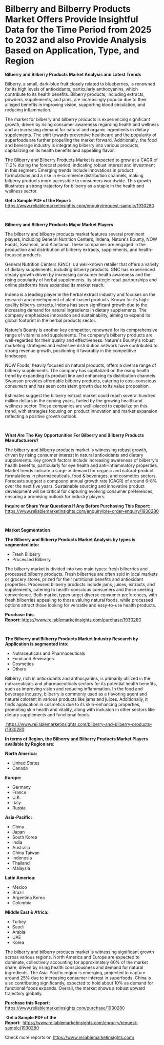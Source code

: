 <p><h1>Bilberry and Bilberry Products Market Offers Provide Insightful Data for the Time Period from 2025 to 2032 and also Provide Analysis Based on Application, Type, and Region</h1></p><p><strong>Bilberry and Bilberry Products Market Analysis and Latest Trends</strong></p>
<p><p>Bilberry, a small, dark-blue fruit closely related to blueberries, is renowned for its high levels of antioxidants, particularly anthocyanins, which contribute to its health benefits. Bilberry products, including extracts, powders, supplements, and jams, are increasingly popular due to their alleged benefits in improving vision, supporting blood circulation, and reducing inflammation.</p><p>The market for bilberry and bilberry products is experiencing significant growth, driven by rising consumer awareness regarding health and wellness and an increasing demand for natural and organic ingredients in dietary supplements. The shift towards preventive healthcare and the popularity of superfoods are further propelling the market forward. Additionally, the food and beverage industry is integrating bilberry into various products, capitalizing on its health benefits and appealing flavor. </p><p>The Bilberry and Bilberry Products Market is expected to grow at a CAGR of 11.2% during the forecast period, indicating robust interest and investment in this segment. Emerging trends include innovations in product formulations and a rise in e-commerce distribution channels, making bilberry products more accessible to consumers worldwide. This growth illustrates a strong trajectory for bilberry as a staple in the health and wellness sector.</p></p>
<p><strong>Get a Sample PDF of the Report:&nbsp;</strong> <a href="https://www.reliablemarketinsights.com/enquiry/request-sample/1930280?utm_campaign=3007&utm_medium=2&utm_source=Github&utm_content=ia&utm_term=07042025&utm_id=bilberry-and-bilberry-products">https://www.reliablemarketinsights.com/enquiry/request-sample/1930280</a></p>
<p>&nbsp;</p>
<p><strong>Bilberry and Bilberry Products Major Market Players</strong></p>
<p><p>The bilberry and bilberry products market features several prominent players, including General Nutrition Centers, Indena, Nature's Bounty, NOW Foods, Swanson, and Kiantama. These companies are engaged in the production and distribution of bilberry extracts, supplements, and health-focused products.</p><p>General Nutrition Centers (GNC) is a well-known retailer that offers a variety of dietary supplements, including bilberry products. GNC has experienced steady growth driven by increasing consumer health awareness and the rising popularity of herbal supplements. Its strategic retail partnerships and online platforms have expanded its market reach.</p><p>Indena is a leading player in the herbal extract industry and focuses on the research and development of plant-based products. Known for its high-quality bilberry extracts, Indena has seen significant growth due to the increasing demand for natural ingredients in dietary supplements. The company emphasizes innovation and sustainability, aiming to expand its global footprint in the herbal products sector.</p><p>Nature's Bounty is another key competitor, renowned for its comprehensive range of vitamins and supplements. The company’s bilberry products are well-regarded for their quality and effectiveness. Nature's Bounty's robust marketing strategies and extensive distribution network have contributed to strong revenue growth, positioning it favorably in the competitive landscape.</p><p>NOW Foods, heavily focused on natural products, offers a diverse range of bilberry supplements. The company has capitalized on the rising health trend by expanding its product line and enhancing its distribution channels. Swanson provides affordable bilberry products, catering to cost-conscious consumers and has seen consistent growth due to its value proposition.</p><p>Estimates suggest the bilberry extract market could reach several hundred million dollars in the coming years, fueled by the growing health and wellness sector. These companies are well-placed to capitalize on this trend, with strategies focusing on product innovation and market expansion reflecting a positive growth outlook.</p></p>
<p>&nbsp;</p>
<p><strong>What Are The Key Opportunities For Bilberry and Bilberry Products Manufacturers?</strong></p>
<p><p>The bilberry and bilberry products market is witnessing robust growth, driven by rising consumer interest in natural antioxidants and dietary supplements. Key growth factors include increasing awareness of bilberry's health benefits, particularly for eye health and anti-inflammatory properties. Market trends indicate a surge in demand for organic and natural-product formulations in pharmaceuticals, food & beverages, and cosmetics sectors. Forecasts suggest a compound annual growth rate (CAGR) of around 6-8% over the next five years. Sustainable sourcing and innovative product development will be critical for capturing evolving consumer preferences, ensuring a promising outlook for industry players.</p></p>
<p><strong>Inquire or Share Your Questions If Any Before Purchasing This Report:</strong> <a href="https://www.reliablemarketinsights.com/enquiry/pre-order-enquiry/1930280?utm_campaign=3007&utm_medium=2&utm_source=Github&utm_content=ia&utm_term=07042025&utm_id=bilberry-and-bilberry-products">https://www.reliablemarketinsights.com/enquiry/pre-order-enquiry/1930280</a></p>
<p>&nbsp;</p>
<p><strong>Market Segmentation</strong></p>
<p><strong>The Bilberry and Bilberry Products Market Analysis by types is segmented into:</strong></p>
<p><ul><li>Fresh Bilberry</li><li>Processed Bilberry</li></ul></p>
<p><p>The bilberry market is divided into two main types: fresh bilberries and processed bilberry products. Fresh bilberries are often sold in local markets or grocery stores, prized for their nutritional benefits and antioxidant properties. Processed bilberry products include jams, juices, extracts, and supplements, catering to health-conscious consumers and those seeking convenience. Both market types target diverse consumer preferences, with fresh bilberries appealing to those valuing natural foods, while processed options attract those looking for versatile and easy-to-use health products.</p></p>
<p><strong>Purchase this Report:&nbsp;</strong><a href="https://www.reliablemarketinsights.com/purchase/1930280?utm_campaign=3007&utm_medium=2&utm_source=Github&utm_content=ia&utm_term=07042025&utm_id=bilberry-and-bilberry-products">https://www.reliablemarketinsights.com/purchase/1930280</a></p>
<p>&nbsp;</p>
<p><strong>The Bilberry and Bilberry Products Market Industry Research by Application is segmented into:</strong></p>
<p><ul><li>Nutraceuticals and Pharmaceuticals</li><li>Food and Beverages</li><li>Cosmetics</li><li>Others</li></ul></p>
<p><p>Bilberry, rich in antioxidants and anthocyanins, is primarily utilized in the nutraceuticals and pharmaceuticals sectors for its potential health benefits, such as improving vision and reducing inflammation. In the food and beverage industry, bilberry is commonly used as a flavoring agent and natural colorant in various products like jams and juices. Additionally, it finds application in cosmetics due to its skin-enhancing properties, promoting skin health and vitality, along with inclusion in other sectors like dietary supplements and functional foods.</p></p>
<p><a href="https://www.reliablemarketinsights.com/bilberry-and-bilberry-products-r1930280?utm_campaign=3007&utm_medium=2&utm_source=Github&utm_content=ia&utm_term=07042025&utm_id=bilberry-and-bilberry-products">&nbsp;https://www.reliablemarketinsights.com/bilberry-and-bilberry-products-r1930280</a></p>
<p><strong>In terms of Region, the Bilberry and Bilberry Products Market Players available by Region are:</strong></p>
<p>
    <p> <strong> North America: </strong>
        <ul>
            <li>United States</li>
            <li>Canada</li>
        </ul>
        </p> 
    <p> <strong> Europe: </strong>
        <ul>
            <li>Germany</li>
            <li>France</li>
            <li>U.K.</li>
            <li>Italy</li>
            <li>Russia</li>
        </ul>
        </p> 
    <p> <strong> Asia-Pacific: </strong>
        <ul>
            <li>China</li>
            <li>Japan</li>
            <li>South Korea</li>
            <li>India</li>
            <li>Australia</li>
            <li>China Taiwan</li>
            <li>Indonesia</li>
            <li>Thailand</li>
            <li>Malaysia</li>
        </ul>
        </p> 
    <p> <strong> Latin America: </strong>
        <ul>
            <li>Mexico</li>
            <li>Brazil</li>
            <li>Argentina Korea</li>
            <li>Colombia</li>
        </ul>
        </p> 
    <p> <strong> Middle East & Africa: </strong>
        <ul>
            <li>Turkey</li>
            <li>Saudi</li>
            <li>Arabia</li>
            <li>UAE</li>
            <li>Korea</li>
        </ul>
    </p>
    </p>
<p><p>The bilberry and bilberry products market is witnessing significant growth across various regions. North America and Europe are expected to dominate, collectively accounting for approximately 60% of the market share, driven by rising health consciousness and demand for natural ingredients. The Asia-Pacific region is emerging, projected to capture around 25% due to increasing consumer interest in superfoods. China is also contributing significantly, expected to hold about 10% as demand for functional foods expands. Overall, the market shows a robust upward trajectory globally.</p></p>
<p><strong>Purchase this Report: </strong><a href="https://www.reliablemarketinsights.com/purchase/1930280?utm_campaign=3007&utm_medium=2&utm_source=Github&utm_content=ia&utm_term=07042025&utm_id=bilberry-and-bilberry-products">https://www.reliablemarketinsights.com/purchase/1930280</a></p>
<p>&nbsp;<strong>Get a Sample PDF of the Report:&nbsp;&nbsp;</strong><a href="https://www.reliablemarketinsights.com/enquiry/request-sample/1930280?utm_campaign=3007&utm_medium=2&utm_source=Github&utm_content=ia&utm_term=07042025&utm_id=bilberry-and-bilberry-products">https://www.reliablemarketinsights.com/enquiry/request-sample/1930280</a></p>
<p><strong></strong></p>
<p>Check more reports on <a href="https://www.reliablemarketinsights.com/?utm_campaign=3007&utm_medium=2&utm_source=Github&utm_content=ia&utm_term=07042025&utm_id=bilberry-and-bilberry-products">https://www.reliablemarketinsights.com/</a></p>